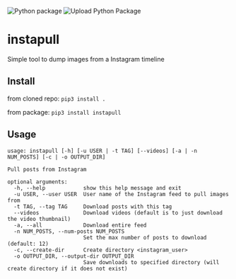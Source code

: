 ![Python package](https://github.com/FrodeHus/instapull/workflows/Python%20package/badge.svg)
![Upload Python Package](https://github.com/FrodeHus/instapull/workflows/Upload%20Python%20Package/badge.svg)


# instapull
Simple tool to dump images from a Instagram timeline

## Install

from cloned repo: `pip3 install .`

from package: `pip3 install instapull`

## Usage

```
usage: instapull [-h] [-u USER | -t TAG] [--videos] [-a | -n NUM_POSTS] [-c | -o OUTPUT_DIR]

Pull posts from Instagram

optional arguments:
  -h, --help            show this help message and exit
  -u USER, --user USER  User name of the Instagram feed to pull images from
  -t TAG, --tag TAG     Download posts with this tag
  --videos              Download videos (default is to just download the video thumbnail)
  -a, --all             Download entire feed
  -n NUM_POSTS, --num-posts NUM_POSTS
                        Set the max number of posts to download (default: 12)
  -c, --create-dir      Create directory <instagram_user>
  -o OUTPUT_DIR, --output-dir OUTPUT_DIR
                        Save downloads to specified directory (will create directory if it does not exist)
         
```
